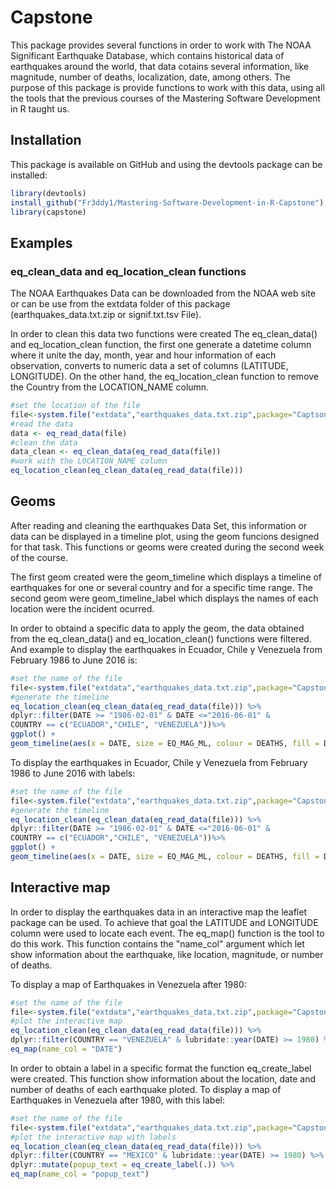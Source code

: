 
<!-- README.md is generated from README.Rmd. Please edit that file -->
Capstone
========

This package provides several functions in order to work with The NOAA Significant Earthquake Database, which contains historical data of earthquakes around the world, that data cotains several information, like magnitude, number of deaths, localization, date, among others. The purpose of this package is provide functions to work with this data, using all the tools that the previous courses of the Mastering Software Development in R taught us.

Installation
------------

This package is available on GitHub and using the devtools package can be installed:

``` r
library(devtools)
install_github("Fr3ddy1/Mastering-Software-Development-in-R-Capstone")
library(capstone)
```

Examples
--------

### eq\_clean\_data and eq\_location\_clean functions

The NOAA Earthquakes Data can be downloaded from the NOAA web site or can be use from the extdata folder of this package (earthquakes\_data.txt.zip or signif.txt.tsv File).

In order to clean this data two functions were created The eq\_clean\_data() and eq\_location\_clean function, the first one generate a datetime column where it unite the day, month, year and hour information of each observation, converts to numeric data a set of columns (LATITUDE, LONGITUDE). On the other hand, the eq\_location\_clean function to remove the Country from the LOCATION\_NAME column.

``` r
#set the location of the file
file<-system.file("extdata","earthquakes_data.txt.zip",package="Captsone")
#read the data 
data <- eq_read_data(file)
#clean the data
data_clean <- eq_clean_data(eq_read_data(file))
#work with the LOCATION_NAME column
eq_location_clean(eq_clean_data(eq_read_data(file)))
```

Geoms
-----

After reading and cleaning the earthquakes Data Set, this information or data can be displayed in a timeline plot, using the geom funcions designed for that task. This functions or geoms were created during the second week of the course.

The first geom created were the geom\_timeline which displays a timeline of earthquakes for one or several country and for a specific time range. The second geom were geom\_timeline\_label which displays the names of each location were the incident ocurred.

In order to obtaind a specific data to apply the geom, the data obtained from the eq\_clean\_data() and eq\_location\_clean() functions were filtered. And example to display the earthquakes in Ecuador, Chile y Venezuela from February 1986 to June 2016 is:

``` r
#set the name of the file
file<-system.file("extdata","earthquakes_data.txt.zip",package="Capstone")
#generate the timeline
eq_location_clean(eq_clean_data(eq_read_data(file))) %>%
dplyr::filter(DATE >= "1986-02-01" & DATE <="2016-06-01" &
COUNTRY == c("ECUADOR","CHILE", "VENEZUELA"))%>%
ggplot() +
geom_timeline(aes(x = DATE, size = EQ_MAG_ML, colour = DEATHS, fill = DEATHS))
```

To display the earthquakes in Ecuador, Chile y Venezuela from February 1986 to June 2016 with labels:

``` r
#set the name of the file
file<-system.file("extdata","earthquakes_data.txt.zip",package="Capstone")
#generate the timeline
eq_location_clean(eq_clean_data(eq_read_data(file))) %>%
dplyr::filter(DATE >= "1986-02-01" & DATE <="2016-06-01" &
COUNTRY == c("ECUADOR","CHILE", "VENEZUELA"))%>%
ggplot() +
geom_timeline(aes(x = DATE, size = EQ_MAG_ML, colour = DEATHS, fill = DEATHS))
```

Interactive map
---------------

In order to display the earthquakes data in an interactive map the leaflet package can be used. To achieve that goal the LATITUDE and LONGITUDE column were used to locate each event. The eq\_map() function is the tool to do this work. This function contains the "name\_col" argument which let show information about the earthquake, like location, magnitude, or number of deaths.

To display a map of Earthquakes in Venezuela after 1980:

``` r
#set the name of the file
file<-system.file("extdata","earthquakes_data.txt.zip",package="Capstone")
#plot the interactive map
eq_location_clean(eq_clean_data(eq_read_data(file))) %>%
dplyr::filter(COUNTRY == "VENEZUELA" & lubridate::year(DATE) >= 1980) %>%
eq_map(name_col = "DATE")
```

In order to obtain a label in a specific format the function eq\_create\_label were created. This function show information about the location, date and number of deaths of each earthquake ploted. To display a map of Earthquakes in Venezuela after 1980, with this label:

``` r
#set the name of the file
file<-system.file("extdata","earthquakes_data.txt.zip",package="Capstone")
#plot the interactive map with labels
eq_location_clean(eq_clean_data(eq_read_data(file))) %>%
dplyr::filter(COUNTRY == "MEXICO" & lubridate::year(DATE) >= 1980) %>%
dplyr::mutate(popup_text = eq_create_label(.)) %>%
eq_map(name_col = "popup_text")
```
